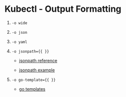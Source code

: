 # Kubectl - Output Formatting

1. `-o wide`

2. `-o json`

3. `-o yaml`

4. `-o jsonpath={{ }}`

    * [jsonpath reference](https://kubernetes.io/docs/reference/kubectl/jsonpath/)

    * [jsonpath example](https://kubernetes.io/docs/tasks/access-application-cluster/list-all-running-container-images/)

4. `-o go-template={{ }}`

    * [go templates](https://golang.org/pkg/text/template/)

